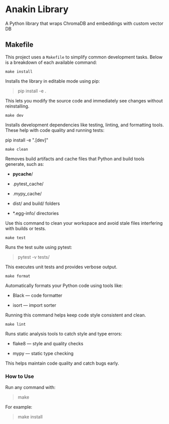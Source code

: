 # Anakin Library
A Python library that wraps ChromaDB and embeddings with custom vector DB

## Makefile
This project uses a `Makefile` to simplify common development tasks. Below is a breakdown of each available command:

`make install`

Installs the library in editable mode using pip:

> pip install -e .

This lets you modify the source code and immediately see changes without reinstalling.

`make dev`

Installs development dependencies like testing, linting, and formatting tools. These help with code quality and running tests:

pip install -e ".[dev]"

`make clean`

Removes build artifacts and cache files that Python and build tools generate, such as:

- __pycache__/

- .pytest_cache/

- .mypy_cache/

- dist/ and build/ folders

- *.egg-info/ directories

Use this command to clean your workspace and avoid stale files interfering with builds or tests.

`make test`

Runs the test suite using pytest:

> pytest -v tests/

This executes unit tests and provides verbose output.

`make format`

Automatically formats your Python code using tools like:

- Black — code formatter

- isort — import sorter

Running this command helps keep code style consistent and clean.

`make lint`

Runs static analysis tools to catch style and type errors:

- flake8 — style and quality checks

- mypy — static type checking

This helps maintain code quality and catch bugs early.

### How to Use

Run any command with:

> make <command>

For example:

> make install
